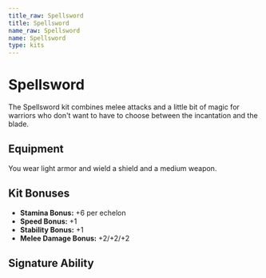 ```yaml
---
title_raw: Spellsword
title: Spellsword
name_raw: Spellsword
name: Spellsword
type: kits
---
```


# Spellsword

The Spellsword kit combines melee attacks and a little bit of magic for warriors who don't want to have to choose between the incantation and the blade.

## Equipment

You wear light armor and wield a shield and a medium weapon.

## Kit Bonuses

- **Stamina Bonus:** +6 per echelon
- **Speed Bonus:** +1
- **Stability Bonus:** +1
- **Melee Damage Bonus:** +2/+2/+2

## Signature Ability

